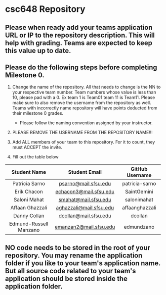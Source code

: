 # csc648 Repository

## Please when ready add your teams application URL or IP to the repository description. This will help with grading. Teams are expected to keep this value up to date.

## Please do the following steps before completing Milestone 0.
1. Change the name of the repository. All that needs to change is the NN to your respective team number. Team numbers whose value is less than 10, please pad with a 0. Ex team 1 is Team01 team 11 is Team11. Please make sure to also remove the username from the repository as well. Teams with incorrectly name repository will have points deducted from their milestone 0 grades.
      - Please follow the naming convention assigned by your instructor.

1. PLEASE REMOVE THE USERNAME FROM THE REPOSITORY NAME!!!

2. Add ALL members of your team to this repository. For it to count, they must ACCEPT the invite.

3. Fill out the table below


| Student Name | Student Email | GitHub Username |
|    :---:     |     :---:     |     :---:       |
| Patricia Sarno      | psarno@mail.sfsu.edu              | patricia-sarno                |
| Erik Chacon      | echacon3@mail.sfsu.edu              | SaintGemini                |
| Saloni Mahat     |    smahat@mail.sfsu.edu           |           salonimahat      |
| Affaan Ghazzali  | aghazzali@mail.sfsu.edu           | affaanghazzali                |
| Danny Collan     | dcollan@mail.sfsu.edu             | dcollan              |
| Edmund-Russell Manzano      | emanzan2@mail.sfsu.edu              |         edmundzano        |

## NO code needs to be stored in the root of your repository. You may rename the application folder if you like to your team's application name. But all source code related to your team's application should be stored inside the application folder.

